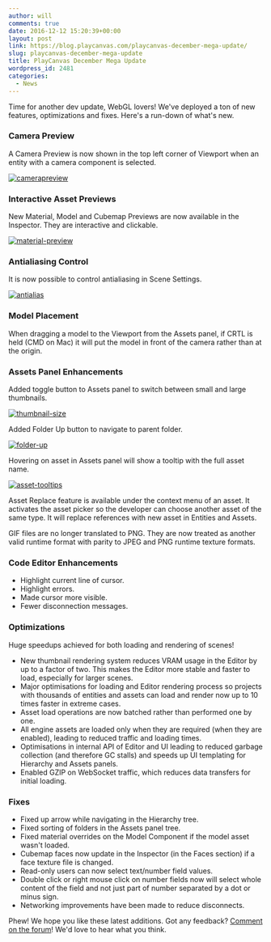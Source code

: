 ```yaml
---
author: will
comments: true
date: 2016-12-12 15:20:39+00:00
layout: post
link: https://blog.playcanvas.com/playcanvas-december-mega-update/
slug: playcanvas-december-mega-update
title: PlayCanvas December Mega Update
wordpress_id: 2481
categories:
  - News
---
```


Time for another dev update, WebGL lovers! We've deployed a ton of new features, optimizations and fixes. Here's a run-down of what's new.

### Camera Preview

A Camera Preview is now shown in the top left corner of Viewport when an entity with a camera component is selected.

[![camerapreview](https://blog.playcanvas.com/wp-content/uploads/2016/12/camerapreview.gif)](https://blog.playcanvas.com/wp-content/uploads/2016/12/camerapreview.gif)

### Interactive Asset Previews

New Material, Model and Cubemap Previews are now available in the Inspector. They are interactive and clickable.

[![material-preview](https://blog.playcanvas.com/wp-content/uploads/2016/12/material-preview.gif)](https://blog.playcanvas.com/wp-content/uploads/2016/12/material-preview.gif)

###

### Antialiasing Control

It is now possible to control antialiasing in Scene Settings.

[![antialias](https://blog.playcanvas.com/wp-content/uploads/2016/12/antialias.png)](https://blog.playcanvas.com/wp-content/uploads/2016/12/antialias.png)

### Model Placement

When dragging a model to the Viewport from the Assets panel, if CRTL is held (CMD on Mac) it will put the model in front of the camera rather than at the origin.

### Assets Panel Enhancements

Added toggle button to Assets panel to switch between small and large thumbnails.

[![thumbnail-size](https://blog.playcanvas.com/wp-content/uploads/2016/12/thumbnail-size.gif)](https://blog.playcanvas.com/wp-content/uploads/2016/12/thumbnail-size.gif)

Added Folder Up button to navigate to parent folder.

[![folder-up](https://blog.playcanvas.com/wp-content/uploads/2016/12/folder-up.gif)](https://blog.playcanvas.com/wp-content/uploads/2016/12/folder-up.gif)

Hovering on asset in Assets panel will show a tooltip with the full asset name.

[![asset-tooltips](https://blog.playcanvas.com/wp-content/uploads/2016/12/asset-tooltips.gif)](https://blog.playcanvas.com/wp-content/uploads/2016/12/asset-tooltips.gif)

Asset Replace feature is available under the context menu of an asset. It activates the asset picker so the developer can choose another asset of the same type. It will replace references with new asset in Entities and Assets.

GIF files are no longer translated to PNG. They are now treated as another valid runtime format with parity to JPEG and PNG runtime texture formats.

### Code Editor Enhancements

- Highlight current line of cursor.
- Highlight errors.
- Made cursor more visible.
- Fewer disconnection messages.

### Optimizations

Huge speedups achieved for both loading and rendering of scenes!

- New thumbnail rendering system reduces VRAM usage in the Editor by up to a factor of two. This makes the Editor more stable and faster to load, especially for larger scenes.
- Major optimisations for loading and Editor rendering process so projects with thousands of entities and assets can load and render now up to 10 times faster in extreme cases.
- Asset load operations are now batched rather than performed one by one.
- All engine assets are loaded only when they are required (when they are enabled), leading to reduced traffic and loading times.
- Optimisations in internal API of Editor and UI leading to reduced garbage collection (and therefore GC stalls) and speeds up UI templating for Hierarchy and Assets panels.
- Enabled GZIP on WebSocket traffic, which reduces data transfers for initial loading.

### Fixes

- Fixed up arrow while navigating in the Hierarchy tree.
- Fixed sorting of folders in the Assets panel tree.
- Fixed material overrides on the Model Component if the model asset wasn't loaded.
- Cubemap faces now update in the Inspector (in the Faces section) if a face texture file is changed.
- Read-only users can now select text/number field values.
- Double click or right mouse click on number fields now will select whole content of the field and not just part of number separated by a dot or minus sign.
- Networking improvements have been made to reduce disconnects.

Phew! We hope you like these latest additions. Got any feedback? [Comment on the forum](http://forum.playcanvas.com/t/playcanvas-december-mega-update/2983)! We'd love to hear what you think.
